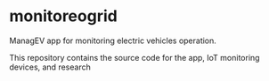 # monitoreogrid
ManagEV app for monitoring electric vehicles operation.

This repository contains the source code for the app, IoT monitoring devices, and research
